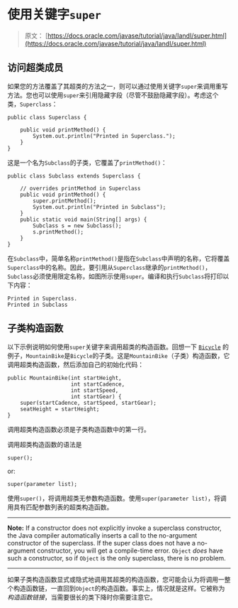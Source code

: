 # 使用关键字`super`

> 原文： [https://docs.oracle.com/javase/tutorial/java/IandI/super.html](https://docs.oracle.com/javase/tutorial/java/IandI/super.html)

## 访问超类成员

如果您的方法覆盖了其超类的方法之一，则可以通过使用关键字`super`来调用重写方法。您也可以使用`super`来引用隐藏字段（尽管不鼓励隐藏字段）。考虑这个类，`Superclass`：

```
public class Superclass {

    public void printMethod() {
        System.out.println("Printed in Superclass.");
    }
}

```

这是一个名为`Subclass`的子类，它覆盖了`printMethod()`：

```
public class Subclass extends Superclass {

    // overrides printMethod in Superclass
    public void printMethod() {
        super.printMethod();
        System.out.println("Printed in Subclass");
    }
    public static void main(String[] args) {
        Subclass s = new Subclass();
        s.printMethod();    
    }
}

```

在`Subclass`中，简单名称`printMethod()`是指在`Subclass`中声明的名称，它将覆盖`Superclass`中的名称。因此，要引用从`Superclass`继承的`printMethod()`，`Subclass`必须使用限定名称，如图所示使用`super`。编译和执行`Subclass`将打印以下内容：

```
Printed in Superclass.
Printed in Subclass

```

## 子类构造函数

以下示例说明如何使用`super`关键字来调用超类的构造函数。回想一下 [`Bicycle`](subclasses.html) 的例子，`MountainBike`是`Bicycle`的子类。这是`MountainBike`（子类）构造函数，它调用超类构造函数，然后添加自己的初始化代码：

```
public MountainBike(int startHeight, 
                    int startCadence,
                    int startSpeed,
                    int startGear) {
    super(startCadence, startSpeed, startGear);
    seatHeight = startHeight;
}   

```

调用超类构造函数必须是子类构造函数中的第一行。

调用超类构造函数的语法是

```
super();  

```

or:

```
super(parameter list);

```

使用`super()`，将调用超类无参数构造函数。使用`super(parameter list)`，将调用具有匹配参数列表的超类构造函数。

* * *

**Note:** If a constructor does not explicitly invoke a superclass constructor, the Java compiler automatically inserts a call to the no-argument constructor of the superclass. If the super class does not have a no-argument constructor, you will get a compile-time error. `Object` _does_ have such a constructor, so if `Object` is the only superclass, there is no problem.

* * *

如果子类构造函数显式或隐式地调用其超类的构造函数，您可能会认为将调用一整个构造函数链，一直回到`Object`的构造函数。事实上，情况就是这样。它被称为 _构造函数链接_，当需要很长的类下降时你需要注意它。